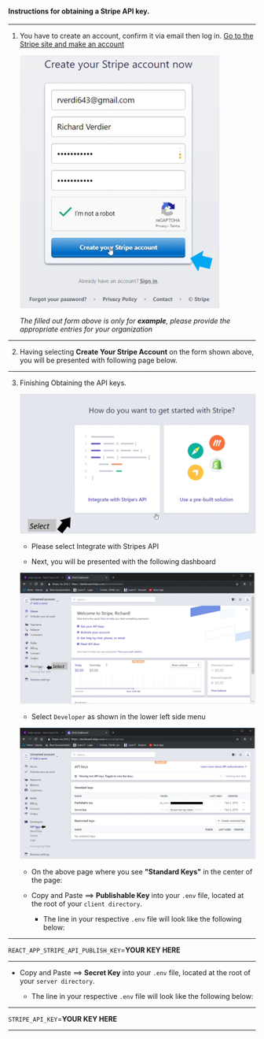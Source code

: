 #### Instructions for obtaining a Stripe API key.
---
1. You have to create an account, confirm it via email then log in. [Go to the Stripe site and make an account](https://dashboard.stripe.com/register)



    ![Stripe_Register](Stripe_Reg.PNG)

     *The filled out form above is only for **example**, please provide the appropriate entries for your organization*

---

2. Having selecting **Create Your Stripe Account** on the form shown above, you will be presented with following page below.

---

3. Finishing Obtaining the API keys.

    ![Choose_Stripe_API](Choose_Stripe_API.PNG)

    *   Please select Integrate with Stripes API

    *   Next, you will be presented with the following dashboard

    ![click_stripe_dev_keys](click_stripe_dev_keys.png)

    * Select `Developer` as shown in the lower left side menu

    ![reveal_dev_api_keys](Reveal_dev_api_keys.png)

    * On the above page where you see **"Standard Keys"** in the center of the page:

    * Copy and Paste ==> **Publishable Key** into your `.env` file, located at the root of your `client directory`.

      * The line in your respective `.env` file will look like the following below:
---

`REACT_APP_STRIPE_API_PUBLISH_KEY`=**YOUR KEY HERE**

---

  * Copy and Paste ==> **Secret Key** into your `.env` file, located at the root of your `server directory`.

      * The line in your respective `.env` file will look like the following below:
---

`STRIPE_API_KEY`=**YOUR KEY HERE**

---


